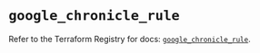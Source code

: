 # `google_chronicle_rule`

Refer to the Terraform Registry for docs: [`google_chronicle_rule`](https://registry.terraform.io/providers/hashicorp/google-beta/6.30.0/docs/resources/google_chronicle_rule).
